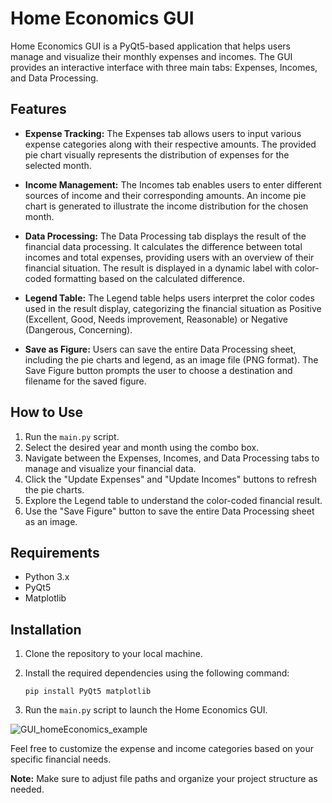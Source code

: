 # Home Economics GUI

Home Economics GUI is a PyQt5-based application that helps users manage and visualize their monthly expenses and incomes. The GUI provides an interactive interface with three main tabs: Expenses, Incomes, and Data Processing.

## Features

- **Expense Tracking:** The Expenses tab allows users to input various expense categories along with their respective amounts. The provided pie chart visually represents the distribution of expenses for the selected month.

- **Income Management:** The Incomes tab enables users to enter different sources of income and their corresponding amounts. An income pie chart is generated to illustrate the income distribution for the chosen month.

- **Data Processing:** The Data Processing tab displays the result of the financial data processing. It calculates the difference between total incomes and total expenses, providing users with an overview of their financial situation. The result is displayed in a dynamic label with color-coded formatting based on the calculated difference.

- **Legend Table:** The Legend table helps users interpret the color codes used in the result display, categorizing the financial situation as Positive (Excellent, Good, Needs improvement, Reasonable) or Negative (Dangerous, Concerning).

- **Save as Figure:** Users can save the entire Data Processing sheet, including the pie charts and legend, as an image file (PNG format). The Save Figure button prompts the user to choose a destination and filename for the saved figure.

## How to Use

1. Run the `main.py` script.
2. Select the desired year and month using the combo box.
3. Navigate between the Expenses, Incomes, and Data Processing tabs to manage and visualize your financial data.
4. Click the "Update Expenses" and "Update Incomes" buttons to refresh the pie charts.
5. Explore the Legend table to understand the color-coded financial result.
6. Use the "Save Figure" button to save the entire Data Processing sheet as an image.

## Requirements

- Python 3.x
- PyQt5
- Matplotlib

## Installation

1. Clone the repository to your local machine.
2. Install the required dependencies using the following command:

   ```
   pip install PyQt5 matplotlib
   ```

3. Run the `main.py` script to launch the Home Economics GUI.

![GUI_homeEconomics_example](https://github.com/Printempo/HomeEconomicsGUI/assets/97199103/e907084c-5173-4122-b64f-690d950d3201)

Feel free to customize the expense and income categories based on your specific financial needs.

**Note:** Make sure to adjust file paths and organize your project structure as needed.
